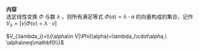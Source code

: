 **内容**  
选定线性变换 $\Phi$ 与数 $\lambda$ ，则所有满足等式 $\Phi(\alpha)=\lambda\cdot\alpha$ 的向量构成的集合，记作 $V_\lambda=[v|\Phi(v)=\lambda\cdot v]$  
  
$V_{\lambda_i}=\\{\alpha\in V|\Phi(\alpha)=\lambda_i\cdot\alpha,\ \alpha\neq\mathbf0\\}$  
